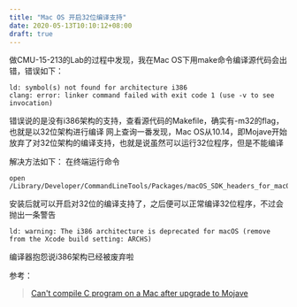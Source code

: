 ```yaml
---
title: "Mac OS 开启32位编译支持"
date: 2020-05-13T10:10:12+08:00
draft: true
---
```


做CMU-15-213的Lab的过程中发现，我在Mac OS下用make命令编译源代码会出错，错误如下：

```
ld: symbol(s) not found for architecture i386
clang: error: linker command failed with exit code 1 (use -v to see invocation)
```

错误说的是没有i386架构的支持，查看源代码的Makefile，确实有-m32的flag，也就是以32位架构进行编译
网上查询一番发现，Mac OS从10.14，即Mojave开始放弃了对32位架构的编译支持，也就是说虽然可以运行32位程序，但是不能编译

解决方法如下：
在终端运行命令
```
open /Library/Developer/CommandLineTools/Packages/macOS_SDK_headers_for_macOS_10.14.pkg
```
安装后就可以开启对32位的编译支持了，之后便可以正常编译32位程序，不过会抛出一条警告
```
ld: warning: The i386 architecture is deprecated for macOS (remove from the Xcode build setting: ARCHS)
```
编译器抱怨说i386架构已经被废弃啦

参考：
> [Can't compile C program on a Mac after upgrade to Mojave](https://stackoverflow.com/questions/52509602/cant-compile-c-program-on-a-mac-after-upgrade-to-mojave/52530212#comment91963866_52509602)
